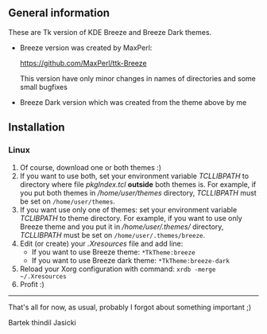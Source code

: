 ## General information

These are Tk version of KDE Breeze and Breeze Dark themes.

* Breeze version was created by MaxPerl:

  https://github.com/MaxPerl/ttk-Breeze

  This version have only minor changes in names of directories and some small
  bugfixes

* Breeze Dark version which was created from the theme above by me

## Installation

### Linux
1. Of course, download one or both themes :)
2. If you want to use both, set your environment variable *TCLLIBPATH* to
   directory where file *pkgIndex.tcl* **outside** both themes is. For example,
   if you put both themes in */home/user/themes* directory, *TCLLIBPATH* must
   be set on `/home/user/themes`.
3. If you want use only one of themes: set your environment variable *TCLIBPATH*
   to theme directory. For example, if you want to use only Breeze theme and
   you put it in */home/user/.themes/* directory, *TCLLIBPATH* must be set on
   `/home/user/.themes/breeze`.
4. Edit (or create) your *.Xresources* file and add line:
   - If you want to use Breeze theme: `*TkTheme:breeze`
   - If you want to use Breeze dark theme: `*TkTheme:breeze-dark`
5. Reload your Xorg configuration with command: `xrdb -merge ~/.Xresources`
6. Profit :)

----

That's all for now, as usual, probably I forgot about something important ;)

Bartek thindil Jasicki
